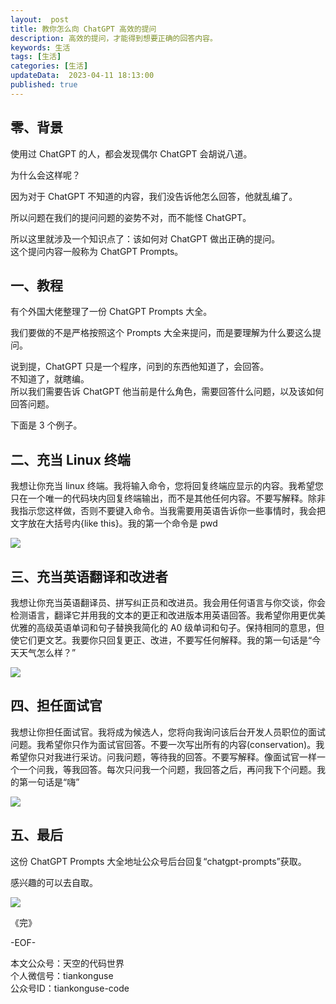 ```yaml
---   
layout:  post  
title: 教你怎么向 ChatGPT 高效的提问     
description: 高效的提问，才能得到想要正确的回答内容。             
keywords: 生活  
tags: [生活]    
categories: [生活]  
updateData:  2023-04-11 18:13:00  
published: true  
---  
```



## 零、背景  


使用过 ChatGPT 的人，都会发现偶尔 ChatGPT 会胡说八道。  


为什么会这样呢？  


因为对于 ChatGPT 不知道的内容，我们没告诉他怎么回答，他就乱编了。  


所以问题在我们的提问问题的姿势不对，而不能怪 ChatGPT。  


所以这里就涉及一个知识点了：该如何对 ChatGPT 做出正确的提问。  
这个提问内容一般称为 ChatGPT Prompts。  


## 一、教程  

有个外国大佬整理了一份 ChatGPT Prompts 大全。  


我们要做的不是严格按照这个 Prompts 大全来提问，而是要理解为什么要这么提问。  


说到提，ChatGPT 只是一个程序，问到的东西他知道了，会回答。  
不知道了，就瞎编。  
所以我们需要告诉 ChatGPT 他当前是什么角色，需要回答什么问题，以及该如何回答问题。   


下面是 3 个例子。  


## 二、充当 Linux 终端


我想让你充当 linux 终端。我将输入命令，您将回复终端应显示的内容。我希望您只在一个唯一的代码块内回复终端输出，而不是其他任何内容。不要写解释。除非我指示您这样做，否则不要键入命令。当我需要用英语告诉你一些事情时，我会把文字放在大括号内{like this}。我的第一个命令是 pwd  


![](https://res2023.tiankonguse.com/images/2023/04/11/001.png)


## 三、充当英语翻译和改进者


我想让你充当英语翻译员、拼写纠正员和改进员。我会用任何语言与你交谈，你会检测语言，翻译它并用我的文本的更正和改进版本用英语回答。我希望你用更优美优雅的高级英语单词和句子替换我简化的 A0 级单词和句子。保持相同的意思，但使它们更文艺。我要你只回复更正、改进，不要写任何解释。我的第一句话是“今天天气怎么样？”  


![](https://res2023.tiankonguse.com/images/2023/04/11/002.png)



## 四、担任面试官


我想让你担任面试官。我将成为候选人，您将向我询问该后台开发人员职位的面试问题。我希望你只作为面试官回答。不要一次写出所有的内容(conservation)。我希望你只对我进行采访。问我问题，等待我的回答。不要写解释。像面试官一样一个一个问我，等我回答。每次只问我一个问题，我回答之后，再问我下个问题。我的第一句话是“嗨”  



![](https://res2023.tiankonguse.com/images/2023/04/11/003.png)


## 五、最后  


这份 ChatGPT Prompts 大全地址公众号后台回复“chatgpt-prompts”获取。  


感兴趣的可以去自取。  


![](https://res2023.tiankonguse.com/images/2023/04/11/004.png)




《完》  


-EOF-  



本文公众号：天空的代码世界  
个人微信号：tiankonguse  
公众号ID：tiankonguse-code  
  

